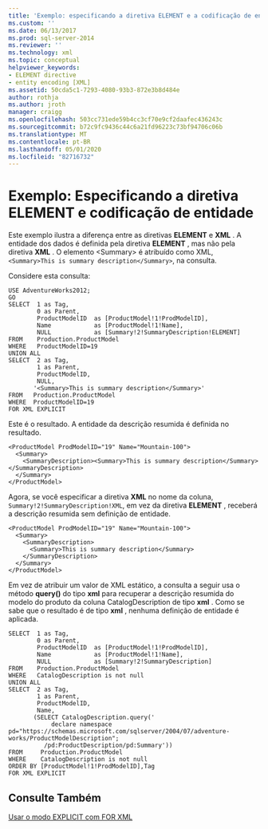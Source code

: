 ```yaml
---
title: 'Exemplo: especificando a diretiva ELEMENT e a codificação de entidade | Microsoft Docs'
ms.custom: ''
ms.date: 06/13/2017
ms.prod: sql-server-2014
ms.reviewer: ''
ms.technology: xml
ms.topic: conceptual
helpviewer_keywords:
- ELEMENT directive
- entity encoding [XML]
ms.assetid: 50cda5c1-7293-4080-93b3-872e3b8d484e
author: rothja
ms.author: jroth
manager: craigg
ms.openlocfilehash: 503cc731ede59b4cc3cf70e9cf2daafec436243c
ms.sourcegitcommit: b72c9fc9436c44c6a21fd96223c73bf94706c06b
ms.translationtype: MT
ms.contentlocale: pt-BR
ms.lasthandoff: 05/01/2020
ms.locfileid: "82716732"
---
```

# <a name="example-specifying-the-element-directive-and-entity-encoding"></a>Exemplo: Especificando a diretiva ELEMENT e codificação de entidade
  Este exemplo ilustra a diferença entre as diretivas **ELEMENT** e **XML** . A entidade dos dados é definida pela diretiva **ELEMENT** , mas não pela diretiva **XML** . O elemento \<Summary> é atribuído como XML, `<Summary>This is summary description</Summary>`, na consulta.  
  
 Considere esta consulta:  
  
```  
USE AdventureWorks2012;  
GO  
SELECT  1 as Tag,  
        0 as Parent,  
        ProductModelID  as [ProductModel!1!ProdModelID],  
        Name            as [ProductModel!1!Name],  
        NULL            as [Summary!2!SummaryDescription!ELEMENT]  
FROM    Production.ProductModel  
WHERE   ProductModelID=19  
UNION ALL  
SELECT  2 as Tag,  
        1 as Parent,  
        ProductModelID,  
        NULL,  
       '<Summary>This is summary description</Summary>'  
FROM   Production.ProductModel  
WHERE  ProductModelID=19  
FOR XML EXPLICIT  
```  
  
 Este é o resultado. A entidade da descrição resumida é definida no resultado.  
  
```  
<ProductModel ProdModelID="19" Name="Mountain-100">  
  <Summary>  
    <SummaryDescription><Summary>This is summary description</Summary></SummaryDescription>  
  </Summary>  
</ProductModel>  
```  
  
 Agora, se você especificar a diretiva **XML** no nome da coluna, `Summary!2!SummaryDescription!XML`, em vez da diretiva **ELEMENT** , receberá a descrição resumida sem definição de entidade.  
  
```  
<ProductModel ProdModelID="19" Name="Mountain-100">  
  <Summary>  
    <SummaryDescription>  
      <Summary>This is summary description</Summary>  
    </SummaryDescription>  
  </Summary>  
</ProductModel>  
```  
  
 Em vez de atribuir um valor de XML estático, a consulta a seguir usa o método **query()** do tipo **xml** para recuperar a descrição resumida do modelo do produto da coluna CatalogDescription de tipo **xml** . Como se sabe que o resultado é de tipo **xml** , nenhuma definição de entidade é aplicada.  
  
```  
SELECT  1 as Tag,  
        0 as Parent,  
        ProductModelID  as [ProductModel!1!ProdModelID],  
        Name            as [ProductModel!1!Name],  
        NULL            as [Summary!2!SummaryDescription]  
FROM    Production.ProductModel  
WHERE   CatalogDescription is not null  
UNION ALL  
SELECT  2 as Tag,  
        1 as Parent,  
        ProductModelID,  
        Name,  
       (SELECT CatalogDescription.query('  
            declare namespace pd="https://schemas.microsoft.com/sqlserver/2004/07/adventure-works/ProductModelDescription";  
          /pd:ProductDescription/pd:Summary'))  
FROM     Production.ProductModel  
WHERE    CatalogDescription is not null  
ORDER BY [ProductModel!1!ProdModelID],Tag  
FOR XML EXPLICIT  
```  
  
## <a name="see-also"></a>Consulte Também  
 [Usar o modo EXPLICIT com FOR XML](use-explicit-mode-with-for-xml.md)  
  
  
